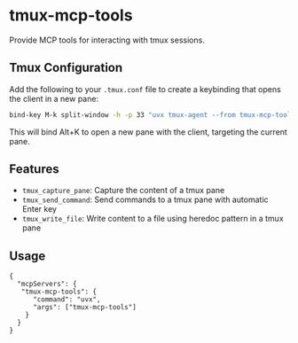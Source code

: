 # tmux-mcp-tools

Provide MCP tools for interacting with tmux sessions.

## Tmux Configuration

Add the following to your `.tmux.conf` file to create a keybinding that opens the client in a new pane:

```bash
bind-key M-k split-window -h -p 33 "uvx tmux-agent --from tmux-mcp-tools --target $(tmux display-message -p '#{pane_index}');"
```

This will bind Alt+K to open a new pane with the client, targeting the current pane.

## Features

- `tmux_capture_pane`: Capture the content of a tmux pane
- `tmux_send_command`: Send commands to a tmux pane with automatic Enter key
- `tmux_write_file`: Write content to a file using heredoc pattern in a tmux pane

## Usage
```
{
  "mcpServers": {
   "tmux-mcp-tools": {
      "command": "uvx",
      "args": ["tmux-mcp-tools"]
    }
  }
}
```

